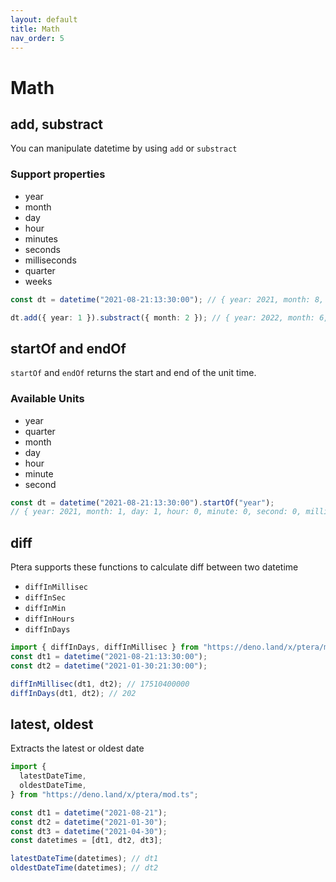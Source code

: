```yaml
---
layout: default
title: Math
nav_order: 5
---
```


# Math

## add, substract

You can manipulate datetime by using `add` or `substract`

### Support properties

- year
- month
- day
- hour
- minutes
- seconds
- milliseconds
- quarter
- weeks

```typescript
const dt = datetime("2021-08-21:13:30:00"); // { year: 2021, month: 8, day: 21, hour: 13, minute: 30, second: 0, millisecond: 0, }

dt.add({ year: 1 }).substract({ month: 2 }); // { year: 2022, month: 6, day: 21, hour: 13, minute: 30, second: 0, millisecond: 0, }
```

## startOf and endOf

`startOf` and `endOf` returns the start and end of the unit time.

### Available Units

- year
- quarter
- month
- day
- hour
- minute
- second

```typescript
const dt = datetime("2021-08-21:13:30:00").startOf("year");
// { year: 2021, month: 1, day: 1, hour: 0, minute: 0, second: 0, millisecond: 0, }
```

## diff

Ptera supports these functions to calculate diff between two datetime

- `diffInMillisec`
- `diffInSec`
- `diffInMin`
- `diffInHours`
- `diffInDays`

```typescript
import { diffInDays, diffInMillisec } from "https://deno.land/x/ptera/mod.ts";
const dt1 = datetime("2021-08-21:13:30:00");
const dt2 = datetime("2021-01-30:21:30:00");

diffInMillisec(dt1, dt2); // 17510400000
diffInDays(dt1, dt2); // 202
```

## latest, oldest

Extracts the latest or oldest date

```typescript
import {
  latestDateTime,
  oldestDateTime,
} from "https://deno.land/x/ptera/mod.ts";

const dt1 = datetime("2021-08-21");
const dt2 = datetime("2021-01-30");
const dt3 = datetime("2021-04-30");
const datetimes = [dt1, dt2, dt3];

latestDateTime(datetimes); // dt1
oldestDateTime(datetimes); // dt2
```
